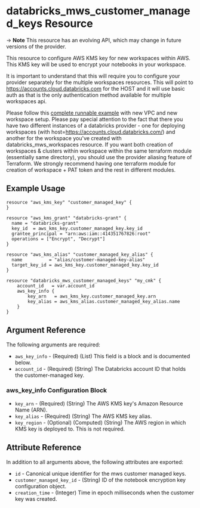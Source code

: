 # databricks_mws_customer_managed_keys Resource

-> **Note** This resource has an evolving API, which may change in future versions of the provider.

This resource to configure AWS KMS key for new workspaces within AWS. This KMS key will be used to encrypt your notebooks in your workspace.

It is important to understand that this will require you to configure your provider separately for the multiple workspaces resources. This will point to https://accounts.cloud.databricks.com for the HOST and it will use basic auth as that is the only authentication method available for multiple workspaces api. 

Please follow this [complete runnable example](https://github.com/databrickslabs/terraform-provider-databricks/blob/master/scripts/awsmt-integration/main.tf) with new VPC and new workspace setup. Please pay special attention to the fact that there you have two different instances of a databricks provider - one for deploying workspaces (with host=https://accounts.cloud.databricks.com/) and another for the workspace you've created with databricks_mws_workspaces resource. If you want both creation of workspaces & clusters within workspace within the same terraform module (essentially same directory), you should use the provider aliasing feature of Terraform. We strongly recommend having one terraform module for creation of workspace + PAT token and the rest in different modules.


## Example Usage

```hcl
resource "aws_kms_key" "customer_managed_key" {
}

resource "aws_kms_grant" "databricks-grant" {
  name = "databricks-grant"
  key_id  = aws_kms_key.customer_managed_key.key_id
  grantee_principal = "arn:aws:iam::414351767826:root"
  operations = ["Encrypt", "Decrypt"]
}

resource "aws_kms_alias" "customer_managed_key_alias" {
  name          = "alias/customer-managed-key-alias"
  target_key_id = aws_kms_key.customer_managed_key.key_id
}

resource "databricks_mws_customer_managed_keys" "my_cmk" {
    account_id   = var.account_id
    aws_key_info {
        key_arn   = aws_kms_key.customer_managed_key.arn
        key_alias = aws_kms_alias.customer_managed_key_alias.name
    }
}
```


## Argument Reference

The following arguments are required:

* `aws_key_info` - (Required) (List) This field is a block and is documented below.
* `account_id` - (Required) (String) The Databricks account ID that holds the customer-managed key.


### aws_key_info Configuration Block

* `key_arn` - (Required) (String) The AWS KMS key's Amazon Resource Name (ARN).
* `key_alias` - (Required) (String) The AWS KMS key alias.
* `key_region` - (Optional) (Computed) (String) The AWS region in which KMS key is deployed to. This is not required.


## Attribute Reference

In addition to all arguments above, the following attributes are exported:

* `id` - Canonical unique identifier for the mws customer managed keys.
* `customer_managed_key_id` - (String) ID of the notebook encryption key configuration object.
* `creation_time` - (Integer) Time in epoch milliseconds when the customer key was created.
